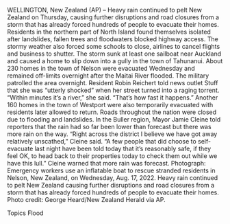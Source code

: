 WELLINGTON, New Zealand (AP) – Heavy rain continued to pelt New Zealand on Thursday, causing further disruptions and road closures from a storm that has already forced hundreds of people to evacuate their homes.
Residents in the northern part of North Island found themselves isolated after landslides, fallen trees and floodwaters blocked highway access. The stormy weather also forced some schools to close, airlines to cancel flights and business to shutter.
The storm sunk at least one sailboat near Auckland and caused a home to slip down into a gully in the town of Tahunanui.
About 230 homes in the town of Nelson were evacuated Wednesday and remained off-limits overnight after the Maitai River flooded. The military patrolled the area overnight.
Resident Robin Reichert told news outlet Stuff that she was “utterly shocked” when her street turned into a raging torrent.
“Within minutes it’s a river,” she said. “That’s how fast it happens.”
Another 160 homes in the town of Westport were also temporarily evacuated with residents later allowed to return.
Roads throughout the nation were closed due to flooding and landslides.
In the Buller region, Mayor Jamie Cleine told reporters that the rain had so far been lower than forecast but there was more rain on the way.
“Right across the district I believe we have got away relatively unscathed,” Cleine said. “A few people that did choose to self-evacuate last night have been told today that it’s reasonably safe, if they feel OK, to head back to their properties today to check them out while we have this lull.”
Cleine warned that more rain was forecast.
Photograph: Emergency workers use an inflatable boat to rescue stranded residents in Nelson, New Zealand, on Wednesday, Aug. 17, 2022. Heavy rain continued to pelt New Zealand causing further disruptions and road closures from a storm that has already forced hundreds of people to evacuate their homes. Photo credit: George Heard/New Zealand Herald via AP.

Topics
Flood
